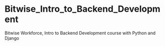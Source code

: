 # Bitwise_Intro_to_Backend_Development
Bitwise Workforce, Intro to Backend Development course with Python and Django
